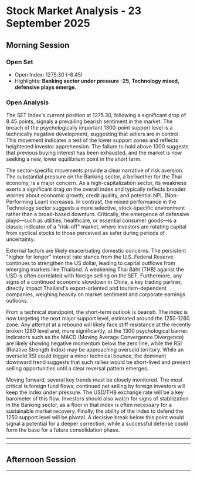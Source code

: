 # Stock Market Analysis - 23 September 2025

## Morning Session

### Open Set

* Open Index: 1275.30 (-8.45)
* Highlights: **Banking sector under pressure -25, Technology mixed, defensive plays emerge.**

### Open Analysis

<p>The SET Index's current position at 1275.30, following a significant drop of 8.45 points, signals a prevailing bearish sentiment in the market. The breach of the psychologically important 1300-point support level is a technically negative development, suggesting that sellers are in control. This movement indicates a test of the lower support zones and reflects heightened investor apprehension. The failure to hold above 1300 suggests that previous buying interest has been exhausted, and the market is now seeking a new, lower equilibrium point in the short term.</p>
<p>The sector-specific movements provide a clear narrative of risk aversion. The substantial pressure on the Banking sector, a bellwether for the Thai economy, is a major concern. As a high-capitalization sector, its weakness exerts a significant drag on the overall index and typically reflects broader worries about economic growth, credit quality, and potential NPL (Non-Performing Loan) increases. In contrast, the mixed performance in the Technology sector suggests a more selective, stock-specific environment rather than a broad-based downturn. Critically, the emergence of defensive plays—such as utilities, healthcare, or essential consumer goods—is a classic indicator of a "risk-off" market, where investors are rotating capital from cyclical stocks to those perceived as safer during periods of uncertainty.</p>
<p>External factors are likely exacerbating domestic concerns. The persistent "higher for longer" interest rate stance from the U.S. Federal Reserve continues to strengthen the US dollar, leading to capital outflows from emerging markets like Thailand. A weakening Thai Baht (THB) against the USD is often correlated with foreign selling on the SET. Furthermore, any signs of a continued economic slowdown in China, a key trading partner, directly impact Thailand's export-oriented and tourism-dependent companies, weighing heavily on market sentiment and corporate earnings outlooks.</p>
<p>From a technical standpoint, the short-term outlook is bearish. The index is now targeting the next major support level, estimated around the 1250-1260 zone. Any attempt at a rebound will likely face stiff resistance at the recently broken 1280 level and, more significantly, at the 1300 psychological barrier. Indicators such as the MACD (Moving Average Convergence Divergence) are likely showing negative momentum below the zero line, while the RSI (Relative Strength Index) may be approaching oversold territory. While an oversold RSI could trigger a minor technical bounce, the dominant downward trend suggests that such rallies would be short-lived and present selling opportunities until a clear reversal pattern emerges.</p>
<p>Moving forward, several key trends must be closely monitored. The most critical is foreign fund flows; continued net selling by foreign investors will keep the index under pressure. The USD/THB exchange rate will be a key barometer of this flow. Investors should also watch for signs of stabilization in the Banking sector, as a floor in that index is often necessary for a sustainable market recovery. Finally, the ability of the index to defend the 1250 support level will be pivotal. A decisive break below this point would signal a potential for a deeper correction, while a successful defense could form the base for a future consolidation phase.</p>

<hr>

<hr>

## Afternoon Session

<hr>

